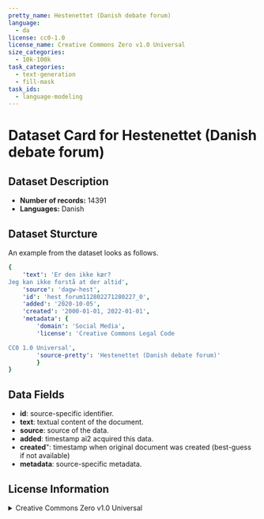 ```yaml
---
pretty_name: Hestenettet (Danish debate forum)
language:
  - da
license: cc0-1.0
license_name: Creative Commons Zero v1.0 Universal
size_categories:
  - 10k-100k
task_categories:
  - text-generation
  - fill-mask
task_ids:
  - language-modeling
---
```

# Dataset Card for Hestenettet (Danish debate forum)
## Dataset Description
- **Number of records:** 14391
- **Languages:** Danish
## Dataset Sturcture
An example from the dataset looks as follows.
```yaml
{
    'text': 'Er den ikke kær? 
Jeg kan ikke forstå at der altid',
    'source': 'dagw-hest',
    'id': 'hest_forum112802271280227_0',
    'added': '2020-10-05',
    'created': '2000-01-01, 2022-01-01',
    'metadata': {
        'domain': 'Social Media',
        'license': 'Creative Commons Legal Code

CC0 1.0 Universal',
        'source-pretty': 'Hestenettet (Danish debate forum)'
        }
}
```

## Data Fields

- **id**: source-specific identifier.
- **text**: textual content of the document.
- **source**: source of the data.
- **added**: timestamp ai2 acquired this data.
- **created**": timestamp when original document was created (best-guess if not available)
- **metadata**: source-specific metadata.

## License Information
<details>
<summary>Creative Commons Zero v1.0 Universal</summary>
<p>
Creative Commons Legal Code

CC0 1.0 Universal
</p>
</details>
